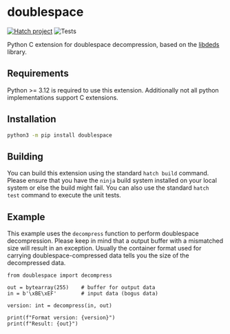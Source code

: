 # doublespace

[![Hatch project](https://img.shields.io/badge/%F0%9F%A5%9A-Hatch-4051b5.svg)](https://github.com/pypa/hatch)
![Tests](https://github.com/Wer-Wolf/doublespace/actions/workflows/Test.yaml/badge.svg)

Python C extension for doublespace decompression, based on the [libdeds](https://github.com/Wer-Wolf/libdeds) library.

## Requirements

Python >= 3.12 is required to use this extension. Additionally not all python implementations
support C extensions.

## Installation

```sh
python3 -m pip install doublespace
```

## Building

You can build this extension using the standard ``hatch build`` command. Please ensure that
you have the ``ninja`` build system installed on your local system or else the build might
fail. You can also use the standard ``hatch test`` command to execute the unit tests.

## Example

This example uses the ``decompress`` function to perform doublespace decompression.
Please keep in mind that a output buffer with a mismatched size will result in an
exception. Usually the container format used for carrying doublespace-compressed
data tells you the size of the decompressed data.

```
from doublespace import decompress

out = bytearray(255)    # buffer for output data
in = b'\xBE\xEF'        # input data (bogus data)

version: int = decompress(in, out)

print(f"Format version: {version}")
print(f"Result: {out}")
```
